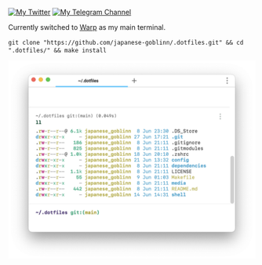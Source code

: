 [![My Twitter](https://img.shields.io/badge/Follow%20Me-0a0a0a.svg?style=flat&colorA=0a0a0a&logo=twitter)](https://twitter.com/japanese_goblin) [![My Telegram Channel](https://img.shields.io/badge/Read%20My%20Blog-0a0a0a.svg?style=flat&colorA=0a0a0a&logo=telegram)](https://t.me/japanese_goblinn_mind)

Currently switched to [Warp](https://www.warp.dev/) as my main terminal.

```shell
git clone "https://github.com/japanese-goblinn/.dotfiles.git" && cd ".dotfiles/" && make install
```

![prompt](media/prompt.png)
